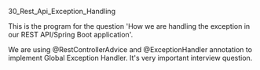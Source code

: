 30_Rest_Api_Exception_Handling

This is the program for the question 'How we are handling the exception in our REST API/Spring Boot application'.

We are using @RestControllerAdvice and @ExceptionHandler annotation to implement Global Exception Handler.
It's very important interview question.

 
